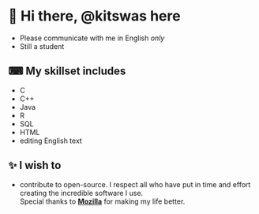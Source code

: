 # 👋 Hi there, @kitswas here
- Please communicate with me in English *only*
- Still a student

## ⌨ My skillset includes
- C
- C++
- Java
- R
- SQL
- HTML
- editing English text

## ✨ I wish to
- contribute to open-source. I respect all who have put in time and effort creating the incredible software I use.  
Special thanks to [**Mozilla**](https://www.mozilla.org/en-GB/) for making my life better.  

<!---
kitswas/kitswas is a ✨ unique ✨ repository because its `README.md` (this file) appears on your GitHub profile.
You can click the Preview link to take a look at your changes.
--->
